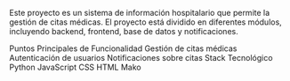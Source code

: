 Este proyecto es un sistema de información hospitalario que permite la gestión de citas médicas. El proyecto está dividido en diferentes módulos, incluyendo backend, frontend, base de datos y notificaciones.

Puntos Principales de Funcionalidad
Gestión de citas médicas
Autenticación de usuarios
Notificaciones sobre citas
Stack Tecnológico
Python
JavaScript
CSS
HTML
Mako
